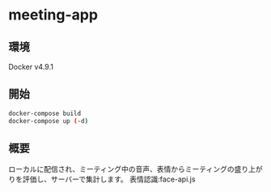 # meeting-app
## 環境
Docker v4.9.1

## 開始
```bash
docker-compose build
docker-compose up (-d)
```

## 概要
ローカルに配信され、ミーティング中の音声、表情からミーティングの盛り上がりを評価し、サーバーで集計します。
表情認識:face-api.js
